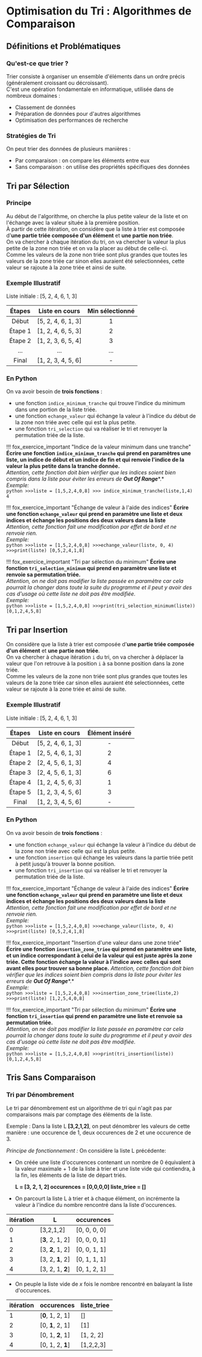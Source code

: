 # Optimisation du Tri : Algorithmes de Comparaison

## Définitions et Problématiques

### Qu'est-ce que trier ?

Trier consiste à organiser un ensemble d'éléments dans un ordre précis (généralement croissant ou décroissant).  
C'est une opération fondamentale en informatique, utilisée dans de nombreux domaines :  

- Classement de données
- Préparation de données pour d'autres algorithmes
- Optimisation des performances de recherche

### Stratégies de Tri

On peut trier des données de plusieurs manières :

- Par comparaison : on compare les éléments entre eux
- Sans comparaison : on utilise des propriétés spécifiques des données

## Tri par Sélection

### Principe

Au début de l'algorithme, on cherche la plus petite valeur de la liste et on l'échange avec la valeur située à la première position.  
À partir de cette itération, on considère que la liste à trier est composée d'**une partie triée composée d'un élément** et **une partie non triée**.  
On va chercher à chaque itération du tri, on va chercher la valeur la plus petite de la zone non triée et on va la placer au début de celle-ci.  
Comme les valeurs de la zone non triée sont plus grandes que toutes les valeurs de la zone triée car sinon elles auraient été selectionnées, cette valeur se rajoute à la zone triée et ainsi de suite.  

### Exemple Illustratif

Liste initiale : [5, 2, 4, 6, 1, 3]

| Étapes  |   Liste en cours   | Min sélectionné |
|:-------:|:------------------:|:---------------:|
|  Début  | [5, 2, 4, 6, 1, 3] |        1        |
| Étape 1 | [1, 2, 4, 6, 5, 3] |        2        |
| Étape 2 | [1, 2, 3, 6, 5, 4] |        3        |
|   ...   |        ...         |       ...       |
|  Final  | [1, 2, 3, 4, 5, 6] |        -        |

### En Python

On va avoir besoin de **trois fonctions** :

- une fonction `indice_minimum_tranche` qui trouve l'indice du minimum dans une portion de la liste triée.
- une fonction `echange_valeur` qui échange la valeur à l'indice du début de la zone non triée avec celle qui est la plus petite.
- une fonction `tri_selection` qui va réaliser le tri et renvoyer la permutation triée de la liste.

!!! fox_exercice_important "Indice de la valeur minimum dans une tranche"
    **Écrire une fonction `indice_minimum_tranche` qui prend en paramètres une liste, un indice de début et un indice de fin et qui renvoie l'indice de la valeur la plus petite dans la tranche donnée.**  
    *Attention, cette fonction doit bien vérifier que les indices soient bien compris dans la liste pour éviter les erreurs de* ***Out Of Range****.*  
    *Exemple:*  
    ```python
    >>>liste = [1,5,2,4,0,8]
    >>> indice_minimum_tranche(liste,1,4)
    4
    ```

!!! fox_exercice_important "Échange de valeur à l'aide des indices"
    **Écrire une fonction `echange_valeur` qui prend en paramètre une liste et deux indices et échange les positions des deux valeurs dans la liste**  
    *Attention, cette fonction fait une modification par effet de bord et ne renvoie rien.*  
    *Exemple:*  
    ```python
    >>>liste = [1,5,2,4,0,8]
    >>>echange_valeur(liste, 0, 4)
    >>>print(liste)
    [0,5,2,4,1,8]
    ```

!!! fox_exercice_important "Tri par sélection du minimum"
    **Écrire une fonction `tri_selection_minimum` qui prend en paramètre une liste et renvoie sa permutation triée.**  
    *Attention, on ne doit pas modifier la liste passée en paramètre car cela pourrait la changer dans toute la suite du programme et il peut y avoir des cas d'usage où cette liste ne doit pas être modifiée.*  
    *Exemple:*  
    ```python
    >>>liste = [1,5,2,4,0,8]
    >>>print(tri_selection_minimum(liste))
    [0,1,2,4,5,8]
    ```

## Tri par Insertion

On considère que la liste à trier est composée d'**une partie triée composée d'un élément** et **une partie non triée**.  
On va chercher à chaque itération `i` du tri, on va chercher à déplacer la valeur que l'on retrouve à la position `i` à sa bonne position dans la zone triée.  
Comme les valeurs de la zone non triée sont plus grandes que toutes les valeurs de la zone triée car sinon elles auraient été selectionnées, cette valeur se rajoute à la zone triée et ainsi de suite.  

### Exemple Illustratif

Liste initiale : [5, 2, 4, 6, 1, 3]

| Étapes  |   Liste en cours   | Élément inséré |
|:-------:|:------------------:|:--------------:|
|  Début  | [5, 2, 4, 6, 1, 3] |       -        |
| Étape 1 | [2, 5, 4, 6, 1, 3] |       2        |
| Étape 2 | [2, 4, 5, 6, 1, 3] |       4        |
| Étape 3 | [2, 4, 5, 6, 1, 3] |       6        |
| Étape 4 | [1, 2, 4, 5, 6, 3] |       1        |
| Étape 5 | [1, 2, 3, 4, 5, 6] |       3        |
|  Final  | [1, 2, 3, 4, 5, 6] |       -        |

### En Python

On va avoir besoin de **trois fonctions** :

- une fonction `echange_valeur` qui échange la valeur à l'indice du début de la zone non triée avec celle qui est la plus petite.
- une fonction `insertion` qui échange les valeurs dans la partie triée petit à petit jusqu'à trouver la bonne position.
- une fonction `tri_insertion` qui va réaliser le tri et renvoyer la permutation triée de la liste.

!!! fox_exercice_important "Échange de valeur à l'aide des indices"
    **Écrire une fonction `echange_valeur` qui prend en paramètre une liste et deux indices et échange les positions des deux valeurs dans la liste**  
    *Attention, cette fonction fait une modification par effet de bord et ne renvoie rien.*  
    *Exemple:*  
    ```python
    >>>liste = [1,5,2,4,0,8]
    >>>echange_valeur(liste, 0, 4)
    >>>print(liste)
    [0,5,2,4,1,8]
    ```

!!! fox_exercice_important "Insertion d'une valeur dans une zone triée"
    **Écrire une fonction `insertion_zone_triee` qui prend en paramètre une liste, et un indice correspondant à celui de la valeur qui est juste après la zone triée. Cette fonction échange la valeur à l'indice avec celles qui sont avant elles pour trouver sa bonne place.**
    *Attention, cette fonction doit bien vérifier que les indices soient bien compris dans la liste pour éviter les erreurs de* ***Out Of Range****.*  
    *Exemple:*  
    ```python
    >>>liste = [1,5,2,4,0,8]
    >>>insertion_zone_triee(liste,2)
    >>>print(liste)
    [1,2,5,4,0,8]
    ```

!!! fox_exercice_important "Tri par sélection du minimum"
    **Écrire une fonction `tri_insertion` qui prend en paramètre une liste et renvoie sa permutation triée.**  
    *Attention, on ne doit pas modifier la liste passée en paramètre car cela pourrait la changer dans toute la suite du programme et il peut y avoir des cas d'usage où cette liste ne doit pas être modifiée.*  
    *Exemple:*  
    ```python
    >>>liste = [1,5,2,4,0,8]
    >>>print(tri_insertion(liste))
    [0,1,2,4,5,8]
    ```

## Tris Sans Comparaison

### Tri par Dénombrement

Le tri par dénombrement est un algorithme de tri qui n'agit pas par comparaisons mais par comptage des éléments de la liste.

Exemple : Dans la liste L **[3,2,1,2]**, on peut dénombrer les valeurs de cette manière : une occurence de 1, deux occurences de 2 et une occurence de 3.

*Principe de fonctionnement :*
On considère la liste L précédente:

* On créée une liste d'occurences contenant un nombre de 0 équivalent à la valeur maximale + 1 de la liste à trier et une liste vide qui contiendra, à la fin, les éléments de la liste de départ triés.


    **L = [3, 2, 1, 2]
    occurences = [0,0,0,0]
    liste_triee = []**


* On parcourt la liste L à trier et à chaque élément, on incrémente la valeur à l'indice du nombre rencontré dans la liste d'occurences.

| itération | L                | occurences   |
| --------- | ---------------- | ------------ |
| 0         | [3,2,1,2]        | [0, 0, 0, 0] |
| 1         | [**3**, 2, 1, 2] | [0, 0, 0, 1] |
| 2         | [3, **2**, 1, 2] | [0, 0, 1, 1] |
| 3         | [3, 2, **1**, 2] | [0, 1, 1, 1] |
| 4         | [3, 2, 1, **2**] | [0, 1, 2, 1] |
  

* On peuple la liste vide de $x$ fois le nombre rencontré en balayant la liste d'occurences.

| itération | occurences       | liste_triee |
| --------- | ---------------- | ----------- |
| 1         | [**0**, 1, 2, 1] | []          |
| 2         | [0, **1**, 2, 1] | [1]         |
| 3         | [0, 1, **2**, 1] | [1, 2, 2]   |
| 4         | [0, 1, 2, **1**] | [1,2,2,3]   |
